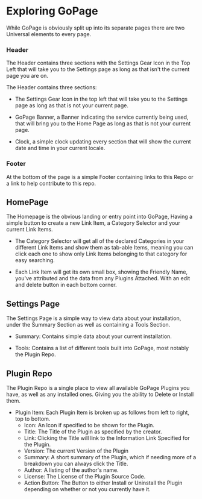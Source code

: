 # Exploring GoPage

While GoPage is obviously split up into its separate pages there are two Universal elements to every page.

### Header

The Header contains three sections with the Settings Gear Icon in the Top Left that will take you to the Settings page as long as that isn't the current page you are on.

The Header contains three sections:

* The Settings Gear Icon in the top left that will take you to the Settings page as long as that is not your current page.

* GoPage Banner, a Banner indicating the service currently being used, that will bring you to the Home Page as long as that is not your current page.

* Clock, a simple clock updating every section that will show the current date and time in your current locale.

### Footer

At the bottom of the page is a simple Footer containing links to this Repo or a link to help contribute to this repo.

## HomePage

The Homepage is the obvious landing or entry point into GoPage, Having a simple button to create a new Link Item, a Category Selector and your current Link Items.

* The Category Selector will get all of the declared Categories in your different Link Items and show them as tab-able Items, meaning you can click each one to show only Link Items belonging to that category for easy searching.

* Each Link Item will get its own small box, showing the Friendly Name, you've attributed and the data from any Plugins Attached. With an edit and delete button in each bottom corner.

## Settings Page

The Settings Page is a simple way to view data about your installation, under the Summary Section as well as containing a Tools Section.

* Summary: Contains simple data about your current installation.

* Tools: Contains a list of different tools built into GoPage, most notably the Plugin Repo.

## Plugin Repo

The Plugin Repo is a single place to view all available GoPage Plugins you have, as well as any installed ones. Giving you the ability to Delete or Install them.

* Plugin Item: Each Plugin Item is broken up as follows from left to right, top to bottom.
  * Icon: An Icon if specified to be shown for the Plugin.
  * Title: The Title of the Plugin as specified by the creator.
  * Link: Clicking the Title will link to the Information Link Specified for the Plugin.
  * Version: The current Version of the Plugin
  * Summary: A short summary of the Plugin, which if needing more of a breakdown you can always click the Title.
  * Author: A listing of the author's name.
  * License: The License of the Plugin Source Code.
  * Action Button: The Button to either Install or Uninstall the Plugin depending on whether or not you currently have it.
